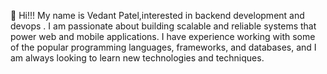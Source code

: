 <!---
Vedant-07/Vedant-07 is a ✨ special ✨ repository because its `README.md` (this file) appears on your GitHub profile.
You can click the Preview link to take a look at your changes.
--->

👋 Hi!!! My name is Vedant Patel,interested in backend development and devops  . I am passionate about building scalable and reliable systems that power web and mobile applications. I have experience working with some of the popular programming languages, frameworks, and databases, and I am always looking to learn new technologies and techniques.
